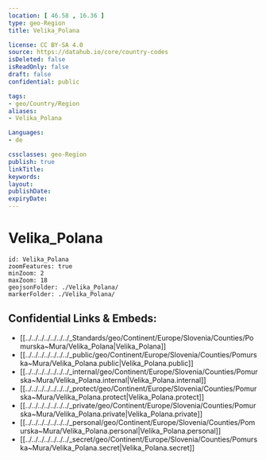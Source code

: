 ```yaml
---
location: [ 46.58 , 16.36 ] 
type: geo-Region
title: Velika_Polana

license: CC BY-SA 4.0
source: https://datahub.io/core/country-codes
isDeleted: false
isReadOnly: false
draft: false
confidential: public

tags:
- geo/Country/Region
aliases:
- Velika_Polana

Languages:
- de

cssclasses: geo-Region
publish: true
linkTitle: 
keywords: 
layout: 
publishDate: 
expiryDate: 
---
```


# Velika_Polana

```leaflet
id: Velika_Polana
zoomFeatures: true 
minZoom: 2 
maxZoom: 18
geojsonFolder: ./Velika_Polana/
markerFolder: ./Velika_Polana/
```


## Confidential Links & Embeds: 
- [[../../../../../../../_Standards/geo/Continent/Europe/Slovenia/Counties/Pomurska~Mura/Velika_Polana|Velika_Polana]] 
- [[../../../../../../../_public/geo/Continent/Europe/Slovenia/Counties/Pomurska~Mura/Velika_Polana.public|Velika_Polana.public]] 
- [[../../../../../../../_internal/geo/Continent/Europe/Slovenia/Counties/Pomurska~Mura/Velika_Polana.internal|Velika_Polana.internal]] 
- [[../../../../../../../_protect/geo/Continent/Europe/Slovenia/Counties/Pomurska~Mura/Velika_Polana.protect|Velika_Polana.protect]] 
- [[../../../../../../../_private/geo/Continent/Europe/Slovenia/Counties/Pomurska~Mura/Velika_Polana.private|Velika_Polana.private]] 
- [[../../../../../../../_personal/geo/Continent/Europe/Slovenia/Counties/Pomurska~Mura/Velika_Polana.personal|Velika_Polana.personal]] 
- [[../../../../../../../_secret/geo/Continent/Europe/Slovenia/Counties/Pomurska~Mura/Velika_Polana.secret|Velika_Polana.secret]] 

